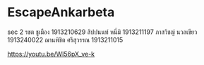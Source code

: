 # EscapeAnkarbeta

sec 2
รชต ชูเมือง 1913210629
สิปปนนท์ หนี่มิ 1913211197
ภาสวิชญ์ นวลเขียว 1913240022
ฌานพิชิต ศรีสุวรรณ 1913211015

https://youtu.be/Wl56pX_ve-k

